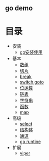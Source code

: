 ## go demo

# 目录
- 安装
    - [go安装使用](doc/7.1.md)
- 基本
    - [数组](base/array.go)
    - [切片](base/slice.go)
    - [break](base/break.go)
    - [switch goto](base/switch_goto.go)
    - [位运算](base/bit.go)
    - [链表](base/list.go)
    - [字符串](base/str.go)
    - [函数](base/func.go)
    - [map](base/map.go)
- 高级
    - [select](base/select.go)
    - [结构体](base/struct.go)
    - [通道](base/chan.go)
    - [go runtine](base/runtine.go)
- 扩展
    - [viper](viper/c2.go)
